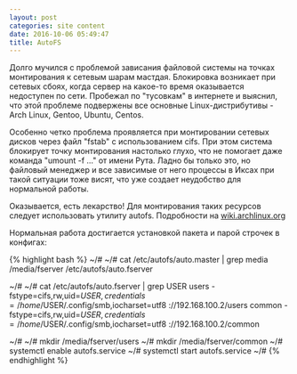 ```yaml
---
layout: post
categories: site content
date: 2016-10-06 05:49:47
title: AutoFS
---
```


Долго мучился с проблемой зависания файловой системы на точках монтирования к сетевым 
шарам мастдая. Блокировка возникает при сетевых сбоях, когда сервер на какое-то время 
оказывается недоступен по сети. Пробежал по "тусовкам" в интернете и выяснил, что этой 
проблеме подвержены все основные Linux-дистрибутивы - Arch Linux, Gentoo, Ubuntu, Centos.

Особенно четко проблема проявляется при монтировании сетевых дисков через файл 
"fstab" c использованием cifs. При этом система блокирует точку монтирования настолько глухо, 
что не помогает даже команда "umount -f ..." от имени Рута. Ладно бы только это, но файловый 
менеджер и все зависимые от него процессы в Иксах при такой ситуации тоже висят, что уже 
создает неудобство для нормальной работы.

Оказывается, есть лекарство! Для монтирования таких ресурсов следует использовать утилиту 
autofs. Подробности на [wiki.archlinux.org]

Нормальная работа достигается установкой пакета и парой строчек в конфигах:

{% highlight bash %}
~/#
~/# cat /etc/autofs/auto.master | grep media
/media/fserver  /etc/autofs/auto.fserver

~/#
~/# cat /etc/autofs/auto.fserver | grep USER
users -fstype=cifs,rw,uid=$USER,credentials=/home/$USER/.config/smb,iocharset=utf8 
://192.168.100.2/users
common -fstype=cifs,rw,uid=$USER,credentials=/home/$USER/.config/smb,iocharset=utf8 
://192.168.100.2/common 

~/#
~/# mkdir /media/fserver/users
~/# mkdir /media/fserver/common
~/# systemctl enable autofs.service
~/# systemctl start autofs.service
~/#
{% endhighlight %}

[wiki.archlinux.org]: https://wiki.archlinux.org/index.php/Autofs_(%D0%A0%D1%83%D1%81%D1%81%D0%BA%D0%B8%D0%B9)
